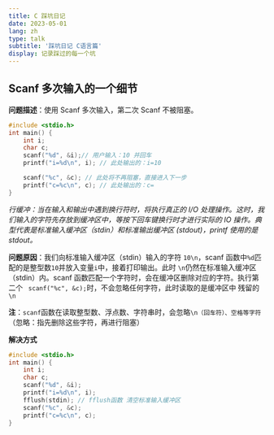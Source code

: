 ```yaml
---
title: C 踩坑日记
date: 2023-05-01
lang: zh
type: talk
subtitle: '踩坑日记 C语言篇'
display: 记录踩过的每一个坑
---
```


## Scanf 多次输入的一个细节

**问题描述**：使用 Scanf 多次输入，第二次 Scanf 不被阻塞。

```c
#include <stdio.h>
int main() {
    int i;
    char c;
    scanf("%d", &i);// 用户输入：10 并回车
    printf("i=%d\n", i); // 此处输出的：i=10

    scanf("%c", &c); // 此处将不再阻塞，直接进入下一步
    printf("c=%c\n", c); // 此处输出的：c=
}
```

_行缓冲：当在输入和输出中遇到换行符时，将执行真正的 I/O 处理操作。这时，我们输入的字符先存放到缓冲区中，等按下回车键换行时才进行实际的 IO 操作。典型代表是标准输入缓冲区（stdin）和标准输出缓冲区 (stdout)，printf 使用的是 stdout。_

**问题原因**：我们向标准输入缓冲区（stdin）输入的字符 `10\n`，scanf 函数中`%d`匹配的是整型数`10`并放入变量`i`中，接着打印输出。此时 `\n`仍然在标准输入缓冲区（stdin）内。scanf 函数匹配一个字符时，会在缓冲区删除对应的字符。执行第二个 ` scanf("%c", &c);`时，不会忽略任何字符，此时读取的是缓冲区中 残留的`\n`

**注**：`scanf`函数在读取整型数、浮点数、字符串时，会忽略`\n（回车符）、空格等字符` （忽略：指先删除这些字符，再进行阻塞）

**解决方式**

```c
#include <stdio.h>
int main() {
    int i;
    char c;
    scanf("%d", &i);
    printf("i=%d\n", i);
    fflush(stdin); // fflush函数 清空标准输入缓冲区
    scanf("%c", &c);
    printf("c=%c\n", c);
}
```
